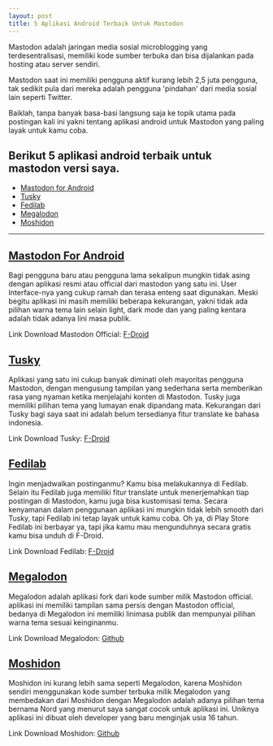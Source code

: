 ```yaml
---
layout: post
title: 5 Aplikasi Android Terbaik Untuk Mastodon
---
```


Mastodon adalah jaringan media sosial microblogging yang terdesentralisasi, memiliki kode sumber terbuka dan bisa dijalankan pada hosting atau server sendiri.

Mastodon saat ini memiliki pengguna aktif kurang lebih 2,5 juta pengguna, tak sedikit pula dari mereka adalah pengguna 'pindahan' dari media sosial lain seperti Twitter.

Baiklah, tanpa banyak basa-basi langsung saja ke topik utama pada postingan kali ini yakni tentang aplikasi android untuk Mastodon yang paling layak untuk kamu coba.

## Berikut 5 aplikasi android terbaik untuk mastodon versi saya.

- <a href='#mastodon'>Mastodon for Android</a>
- <a href='#tusky'>Tusky</a>
- <a href='#fedilab'>Fedilab</a>
- <a href='#megalodon'>Megalodon</a>
- <a href='#moshidon'>Moshidon</a>

---

<h2 id='mastodon'><a href='#mastodon'>Mastodon For Android</a></h2>

Bagi pengguna baru atau pengguna lama sekalipun mungkin tidak asing dengan aplikasi resmi atau official dari mastodon yang satu ini. User Interface-nya yang cukup ramah dan terasa enteng saat digunakan. Meski begitu aplikasi ini masih memiliki beberapa kekurangan, yakni tidak ada pilihan warna tema lain selain light, dark mode dan yang paling kentara adalah tidak adanya lini masa publik.

Link Download Mastodon Official: <a href='https://f-droid.org/packages/org.joinmastodon.android'>F-Droid</a>

<h2 id='tusky'><a href='#tusky'>Tusky</a></h2>

Aplikasi yang satu ini cukup banyak diminati oleh mayoritas pengguna Mastodon, dengan mengusung tampilan yang sederhana serta memberikan rasa yang nyaman ketika menjelajahi konten di Mastodon. Tusky juga memiliki pilihan tema yang lumayan enak dipandang mata. Kekurangan dari Tusky bagi saya saat ini adalah belum tersedianya fitur translate ke bahasa indonesia.

Link Download Tusky: <a href='https://f-droid.org/packages/com.keylesspalace.tusky'>F-Droid</a>

<h2 id='fedilab'><a href='#fedilab'>Fedilab</a></h2>

Ingin menjadwalkan postinganmu? Kamu bisa melakukannya di Fedilab. Selain itu Fedilab juga memiliki fitur translate untuk menerjemahkan tiap postingan di Mastodon, kamu juga bisa kustomisasi tema. Secara kenyamanan dalam penggunaan aplikasi ini mungkin tidak lebih smooth dari Tusky, tapi Fedilab ini tetap layak untuk kamu coba. Oh ya, di Play Store Fedilab ini berbayar ya, tapi jika kamu mau mengunduhnya secara gratis kamu bisa unduh di F-Droid.

Link Download Fedilab: <a href='https://f-droid.org/id/packages/fr.gouv.etalab.mastodon'>F-Droid</a>

<h2 id='megalodon'><a href='#megalodon'>Megalodon</a></h2>

Megalodon adalah aplikasi fork dari kode sumber milik Mastodon official. aplikasi ini memiliki tampilan sama persis dengan Mastodon official, bedanya di Megalodon ini memiliki linimasa publik dan mempunyai pilihan warna tema sesuai keinginanmu.

Link Download Megalodon: <a href='https://github.com/sk22/megalodon/releases'>Github</a>

<h2 id='moshidon'><a href='#moshidon'>Moshidon</a></h2>

Moshidon ini kurang lebih sama seperti Megalodon, karena Moshidon sendiri menggunakan kode sumber terbuka milik Megalodon yang membedakan dari Moshidon dengan Megalodon adalah adanya pilihan tema bernama Nord yang menurut saya sangat cocok untuk aplikasi ini. Uniknya aplikasi ini dibuat oleh developer yang baru menginjak usia 16 tahun.

Link Download Moshidon: <a href='https://github.com/LucasGGamerM/moshidon/releases'>Github</a>

